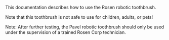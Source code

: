 This documentation describes how to use the Rosen robotic
toothbrush.

Note that this toothbrush is not safe to use for children,
adults, or pets!

Note: After further testing, the Pavel robotic toothbrush should only be used under the supervision of a trained Rosen Corp technician. 
